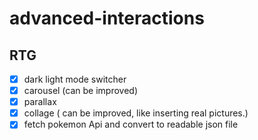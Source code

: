 # advanced-interactions

## RTG

* [x] dark light mode switcher
*[x] carousel (can be improved) 
* [x] parallax
* [x] collage ( can be improved, like inserting real pictures.)
* [x] fetch pokemon Api and convert to readable json file